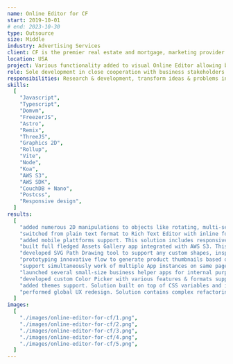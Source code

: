 ```yaml
---
name: Online Editor for CF
start: 2019-10-01
# end: 2023-10-30
type: Outsource
size: Middle
industry: Advertising Services
client: CF is the premier real estate and mortgage, marketing provider. Their full-service marketing combines traditional direct mail marketing and innovative online lead generation platforms for guaranteed success.
location: USA
project: Various functionality added to visual Online Editor allowing business to lauch new products, gain new clients and provide better UX on constantly competing market. Online Editor used at CF Store to build & generate heavily designed PDFs with further transfer to printing service. Its built as a standalone frontend app using React-like lightweight library (Domvm) in combination with vanilla Javascript, Typescript and immutable state manager (FreezerJS), plus Rollup for bundling.
role: Sole development in close cooperation with business stakeholders.
responsibilities: Research & development, transform ideas & problems into requirements, prototyping, collecting feedback, styling, full fledged implementation & support, close communication with client.
skills:
  [
    "Javascript",
    "Typescript",
    "Domvm",
    "FreezerJS",
    "Astro",
    "Remix",
    "ThreeJS",
    "Graphics 2D",
    "Rollup",
    "Vite",
    "Node",
    "Koa",
    "AWS S3",
    "AWS SDK",
    "CouchDB + Nano",
    "Postcss",
    "Responsive design",
  ]
results:
  [
    "added numerous 2D manipulations to objects like rotating, multi-selection, bulk update, shaping, scaling, grouping/ungrouping. These interactions written in Vanilla JS and heavily loaded with math, geometry and focus on UI smoothness & responsiveness.",
    "switched from plain text format to Rich Text Editor with inline formatting & styling. This feature includes cross browser solution built on top of Trix editor and browser selection API.",
    "added mobile plattforms support. This solution includes responsive UX built with media queries and extension to support mobile interactions like gestures and virtual keyboard.",
    "built full fledged Assets Gallery app integrated with AWS S3. This complex solution includes Node Koa server with API endpoints and JWT authorization, fetching & uploading data to AWS S3 using AWS SDK. Frontend part includes tree-like UX for assets management, nested folders & files support, plus Uppy library for file uploads.",
    "developed SVG Path Drawing tool to support any custom shapes, inspired by Adobe Illustrator. Solution built with Vanilla JS on top of SVG specification, mouse events and complex math & geometry for SVG curves, with focus on data backward compatibility & flexibility.",
    "prototyping innovative flow to generate product thumbnails based on its 3D model. Solution includes UX with numerous configurations to achieve best combination of camera, light, shadow, scene, folds, timeline, etc... built with ThreeJS library on client, and Node/KOA endpoint to generate snapshot with Puppeteer, plus Worker Pool with performance in mind.",
    "support simultaneously work of multiple App instances on same page. This solution includes complex refactoring on isolation of modules & dependencies, avoiding global variables, introducing app context, restructuring some of modules.",
    "launched several small-size business helper apps for internal purposes, mostly around querying specific data, filtering it, proper representation like tables or charts, query builder UX component to dynamically configure & save complex nested filtering rules.",
    "developed custom Color Picker with various features & formats support. Solution built completely with Vanilla JS, with support of CMYK, HEX, RGB color formats plus opacity & alpha, with gradient and eye dropper tools.",
    "added themes support. Solution built on top of CSS variables and includes complex refactoring of CSS modules to inherit properly from CSS variables splitted into several layers, so that new themes might override styles on high-global or low-component level.",
    "performed global UX redesign. Solution contains complex refactoring & restructuring  tons of modules, plus writing conceptually new UX to bring interaction into a new level.",
  ]
images:
  [
    "./images/online-editor-for-cf/1.png",
    "./images/online-editor-for-cf/2.png",
    "./images/online-editor-for-cf/3.png",
    "./images/online-editor-for-cf/4.png",
    "./images/online-editor-for-cf/5.png",
  ]
---
```

